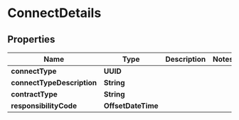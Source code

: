 

# ConnectDetails


## Properties

Name | Type | Description | Notes
------------ | ------------- | ------------- | -------------
**connectType** | **UUID** |  | 
**connectTypeDescription** | **String** |  | 
**contractType** | **String** |  | 
**responsibilityCode** | **OffsetDateTime** |  | 



